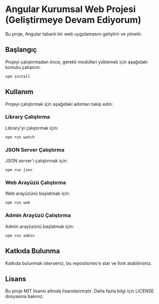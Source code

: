 # Angular Kurumsal Web Projesi (Geliştirmeye Devam Ediyorum)

Bu proje, Angular tabanlı bir web uygulamasını geliştirir ve yönetir.

## Başlangıç

Projeyi çalıştırmadan önce, gerekli modülleri yüklemek için aşağıdaki komutu çalıştırın:

```
npm install
```

## Kullanım

Projeyi çalıştırmak için aşağıdaki adımları takip edin:

### Library Çalıştırma

Library'yi çalıştırmak için:

```
npm run watch
```

### JSON Server Çalıştırma

JSON server'ı çalıştırmak için:

```
npm run json
```

### Web Arayüzü Çalıştırma

Web arayüzünü başlatmak için:

```
npm run web
```

### Admin Arayüzü Çalıştırma

Admin arayüzünü başlatmak için:

```
npm run admin
```

## Katkıda Bulunma

Katkıda bulunmak isterseniz, bu repositories'e star ve fork atabilirsiniz.

## Lisans

Bu proje MIT lisansı altında lisanslanmıştır. Daha fazla bilgi için LICENSE dosyasına bakınız.
